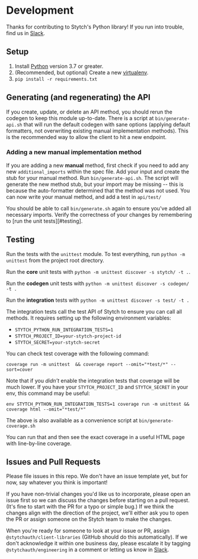 # Development

Thanks for contributing to Stytch's Python library! If you run into trouble, find us in [Slack].

## Setup

1. Install [Python](https://www.python.org/) version 3.7 or greater.
2. (Recommended, but optional) Create a new [virtualenv](https://docs.python.org/3/tutorial/venv.html).
3. `pip install -r requirements.txt`

## Generating (and regenerating) the API

If you create, update, or delete an API method, you should rerun the codegen to keep this module up-to-date. There is a
script at `bin/generate-api.sh` that will run the default codegen with sane options (applying default formatters, not
overwriting existing manual implementation methods). This is the recommended way to allow the client to hit a new
endpoint.

### Adding a new manual implementation method

If you are adding a new **manual** method, first check if you need to add any new `additional_imports` within
the spec file. Add your input and create the stub for your manual method. Run `bin/generate-api.sh`. The script will
generate the new method stub, but your import may be missing -- this is because the auto-formatter determined that the
method was not used. You can now write your manual method, and add a test in `api/test/`

You should be able to call `bin/generate.sh` again to ensure you've added all necessary imports. Verify the correctness
of your changes by remembering to [run the unit tests][#testing].

## Testing

Run the tests with the `unittest` module. To test everything, run `python -m unittest` from the project root directory.

Run the **core** unit tests with `python -m unittest discover -s stytch/ -t .`.

Run the **codegen** unit tests with `python -m unittest discover -s codegen/ -t .`

Run the **integration** tests with `python -m unittest discover -s test/ -t .`

The integration tests call the test API of Stytch to ensure you can call all methods. It requires setting up the following environment variables:

- `STYTCH_PYTHON_RUN_INTEGRATION_TESTS=1`
- `STYTCH_PROJECT_ID=your-stytch-project-id`
- `STYTCH_SECRET=your-stytch-secret`

You can check test coverage with the following command:

```
coverage run -m unittest  && coverage report --omit="*test/*" --sort=cover
```

Note that if you _didn't_ enable the integration tests that coverage will be much lower. If you have your
`STYTCH_PROJECT_ID` and `STYTCH_SECRET` in your env, this command may be useful:

```
env STYTCH_PYTHON_RUN_INTEGRATION_TESTS=1 coverage run -m unittest && coverage html --omit="*test/*"
```

The above is also available as a convenience script at `bin/generate-coverage.sh`

You can run that and then see the exact coverage in a useful HTML page with line-by-line coverage.

## Issues and Pull Requests

Please file issues in this repo. We don't have an issue template yet, but for now, say whatever you think is important!

If you have non-trivial changes you'd like us to incorporate, please open an issue first so we can discuss the changes before starting on a pull request. (It's fine to start with the PR for a typo or simple bug.) If we think the changes align with the direction of the project, we'll either ask you to open the PR or assign someone on the Stytch team to make the changes.

When you're ready for someone to look at your issue or PR, assign `@stytchauth/client-libraries` (GitHub should do this automatically). If we don't acknowledge it within one business day, please escalate it by tagging `@stytchauth/engineering` in a comment or letting us know in [Slack].

[slack]: https://join.slack.com/t/stytch/shared_invite/zt-nil4wo92-jApJ9Cl32cJbEd9esKkvyg
